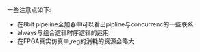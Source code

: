 <!--
 * @Author: LingZichao
 * @Date: 2022-04-21 08:37:17
 * @LastEditors: LingZichao
 * @LastEditTime: 2022-04-21 08:37:18
 * @FilePath: /SuzuranOC/2022.4/CQU_MIPS/log.md
 * @Description: 
 * 
 * Copyright (c) 2022 by LingZichao@bupt, All Rights Reserved. 
-->
一些注意点如下:
* 在8bit pipeline全加器中可以看出pipline与concurrenc的一些联系
* always与组合逻辑时序逻辑的运用.
* 在FPGA真实仿真中,reg的消耗的资源会略大